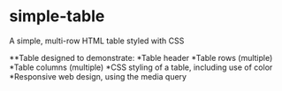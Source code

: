 # simple-table
A simple, multi-row HTML table styled with CSS


**Table designed to demonstrate:
*Table header
*Table rows (multiple)
*Table columns (multiple)
*CSS styling of a table, including use of color
*Responsive web design, using the media query
